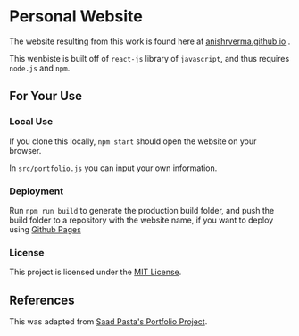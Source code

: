 # Personal Website 

The website resulting from this work is found here at [anishrverma.github.io](https://anishrverma.github.io/) .

This wenbiste is built off of `react-js` library of `javascript`, and thus requires `node.js` and `npm`.

## For Your Use

### Local Use

If you clone this locally, `npm start` should open the website on your browser.

In `src/portfolio.js` you can input your own information.

### Deployment

Run `npm run build` to generate the production build folder, and push the build folder to a repository with the website name, if you want to deploy using [Github Pages](https://docs.github.com/en/github/working-with-github-pages/about-github-pages)


### License

This project is licensed under the [MIT License](./LICENSE).

## References

This was adapted from [Saad Pasta's Portfolio Project](https://github.com/saadpasta/developerFolio).
